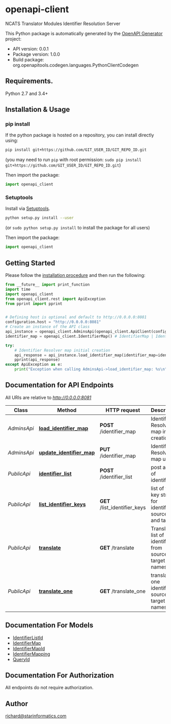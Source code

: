 # openapi-client
NCATS Translator Modules Identifier Resolution Server

This Python package is automatically generated by the [OpenAPI Generator](https://openapi-generator.tech) project:

- API version: 0.0.1
- Package version: 1.0.0
- Build package: org.openapitools.codegen.languages.PythonClientCodegen

## Requirements.

Python 2.7 and 3.4+

## Installation & Usage
### pip install

If the python package is hosted on a repository, you can install directly using:

```sh
pip install git+https://github.com/GIT_USER_ID/GIT_REPO_ID.git
```
(you may need to run `pip` with root permission: `sudo pip install git+https://github.com/GIT_USER_ID/GIT_REPO_ID.git`)

Then import the package:
```python
import openapi_client 
```

### Setuptools

Install via [Setuptools](http://pypi.python.org/pypi/setuptools).

```sh
python setup.py install --user
```
(or `sudo python setup.py install` to install the package for all users)

Then import the package:
```python
import openapi_client
```

## Getting Started

Please follow the [installation procedure](#installation--usage) and then run the following:

```python
from __future__ import print_function
import time
import openapi_client
from openapi_client.rest import ApiException
from pprint import pprint


# Defining host is optional and default to http://0.0.0.0:8081
configuration.host = "http://0.0.0.0:8081"
# Create an instance of the API class
api_instance = openapi_client.AdminsApi(openapi_client.ApiClient(configuration))
identifier_map = openapi_client.IdentifierMap() # IdentifierMap | Identifier map to be uploaded (optional)

try:
    # Identifier Resolver map initial creation
    api_response = api_instance.load_identifier_map(identifier_map=identifier_map)
    pprint(api_response)
except ApiException as e:
    print("Exception when calling AdminsApi->load_identifier_map: %s\n" % e)

```

## Documentation for API Endpoints

All URIs are relative to *http://0.0.0.0:8081*

Class | Method | HTTP request | Description
------------ | ------------- | ------------- | -------------
*AdminsApi* | [**load_identifier_map**](docs/AdminsApi.md#load_identifier_map) | **POST** /identifier_map | Identifier Resolver map initial creation
*AdminsApi* | [**update_identifier_map**](docs/AdminsApi.md#update_identifier_map) | **PUT** /identifier_map | Identifier Resolver map update
*PublicApi* | [**identifier_list**](docs/PublicApi.md#identifier_list) | **POST** /identifier_list | post a list of identifiers
*PublicApi* | [**list_identifier_keys**](docs/PublicApi.md#list_identifier_keys) | **GET** /list_identifier_keys | list of valid key strings for identifier sources and targets
*PublicApi* | [**translate**](docs/PublicApi.md#translate) | **GET** /translate | Translates list of identifiers from source to target namespace 
*PublicApi* | [**translate_one**](docs/PublicApi.md#translate_one) | **GET** /translate_one | translates one identifier source to target namespace


## Documentation For Models

 - [IdentifierListId](docs/IdentifierListId.md)
 - [IdentifierMap](docs/IdentifierMap.md)
 - [IdentifierMapId](docs/IdentifierMapId.md)
 - [IdentifierMapping](docs/IdentifierMapping.md)
 - [QueryId](docs/QueryId.md)


## Documentation For Authorization

 All endpoints do not require authorization.

## Author

richard@starinformatics.com


